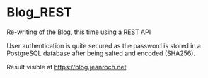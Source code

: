 # Blog_REST
Re-writing of the Blog, this time using a REST API

User authentication is quite secured as the password is stored in a PostgreSQL database after being salted and encoded (SHA256).

Result visible at https://blog.jeanroch.net
